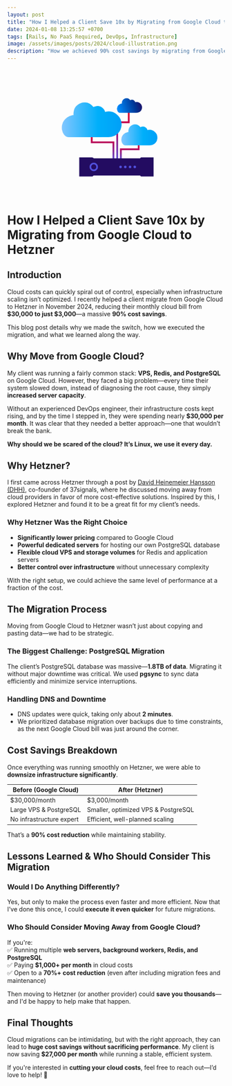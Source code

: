 ```yaml
---
layout: post
title: "How I Helped a Client Save 10x by Migrating from Google Cloud to Hetzner"
date: 2024-01-08 13:25:57 +0700
tags: [Rails, No PaaS Required, DevOps, Infrastructure]
image: /assets/images/posts/2024/cloud-illustration.png
description: "How we achieved 90% cost savings by migrating from Google Cloud to Hetzner while maintaining performance and reliability"
---
```


<div style="text-align: center; margin: 30px 0;">
  <img src="/assets/images/posts/2024/cloud-illustration.png" alt="Server Migration Banner" style="max-width: 100%; height: auto;">
</div>

# **How I Helped a Client Save 10x by Migrating from Google Cloud to Hetzner**  

## **Introduction**  
Cloud costs can quickly spiral out of control, especially when infrastructure scaling isn’t optimized. I recently helped a client migrate from Google Cloud to Hetzner in November 2024, reducing their monthly cloud bill from **$30,000 to just $3,000**—a massive **90% cost savings**.  

This blog post details why we made the switch, how we executed the migration, and what we learned along the way.  


## **Why Move from Google Cloud?**  
My client was running a fairly common stack: **VPS, Redis, and PostgreSQL** on Google Cloud. However, they faced a big problem—every time their system slowed down, instead of diagnosing the root cause, they simply **increased server capacity**.  

Without an experienced DevOps engineer, their infrastructure costs kept rising, and by the time I stepped in, they were spending nearly **$30,000 per month**. It was clear that they needed a better approach—one that wouldn’t break the bank.  

**Why should we be scared of the cloud? It’s Linux, we use it every day.**  


## **Why Hetzner?**  
I first came across Hetzner through a post by [David Heinemeier Hansson (DHH)](https://world.hey.com/dhh), co-founder of 37signals, where he discussed moving away from cloud providers in favor of more cost-effective solutions. Inspired by this, I explored Hetzner and found it to be a great fit for my client’s needs.  

### **Why Hetzner Was the Right Choice**  
- **Significantly lower pricing** compared to Google Cloud  
- **Powerful dedicated servers** for hosting our own PostgreSQL database  
- **Flexible cloud VPS and storage volumes** for Redis and application servers  
- **Better control over infrastructure** without unnecessary complexity  

With the right setup, we could achieve the same level of performance at a fraction of the cost.  


## **The Migration Process**  
Moving from Google Cloud to Hetzner wasn’t just about copying and pasting data—we had to be strategic.  

### **The Biggest Challenge: PostgreSQL Migration**  
The client’s PostgreSQL database was massive—**1.8TB of data**. Migrating it without major downtime was critical. We used **pgsync** to sync data efficiently and minimize service interruptions.  

### **Handling DNS and Downtime**  
- DNS updates were quick, taking only about **2 minutes**.  
- We prioritized database migration over backups due to time constraints, as the next Google Cloud bill was just around the corner.  


## **Cost Savings Breakdown**  
Once everything was running smoothly on Hetzner, we were able to **downsize infrastructure significantly**.  

| **Before (Google Cloud)** | **After (Hetzner)** |
|--------------------------|---------------------|
| $30,000/month           | $3,000/month       |
| Large VPS & PostgreSQL  | Smaller, optimized VPS & PostgreSQL |
| No infrastructure expert | Efficient, well-planned scaling |

That’s a **90% cost reduction** while maintaining stability.  


## **Lessons Learned & Who Should Consider This Migration**  
### **Would I Do Anything Differently?**  
Yes, but only to make the process even faster and more efficient. Now that I’ve done this once, I could **execute it even quicker** for future migrations.  

### **Who Should Consider Moving Away from Google Cloud?**  
If you're:  
✅ Running multiple **web servers, background workers, Redis, and PostgreSQL**  
✅ Paying **$1,000+ per month** in cloud costs  
✅ Open to a **70%+ cost reduction** (even after including migration fees and maintenance)  

Then moving to Hetzner (or another provider) could **save you thousands**—and I'd be happy to help make that happen.  


## **Final Thoughts**  
Cloud migrations can be intimidating, but with the right approach, they can lead to **huge cost savings without sacrificing performance**. My client is now saving **$27,000 per month** while running a stable, efficient system.  

If you're interested in **cutting your cloud costs**, feel free to reach out—I’d love to help! 🚀

